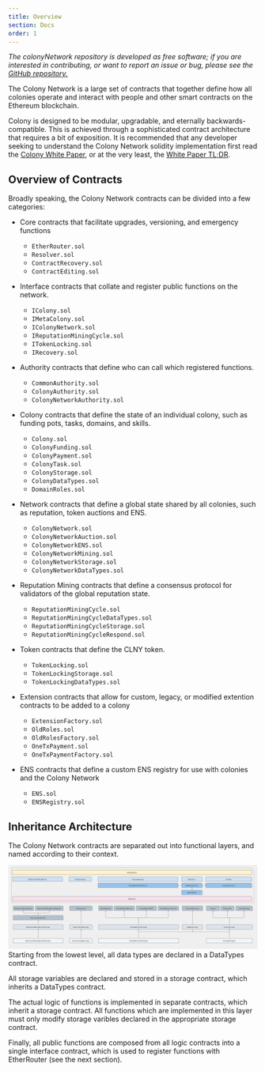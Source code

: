 ```yaml
---
title: Overview
section: Docs
order: 1
---
```


*The colonyNetwork repository is developed as free software; if you are interested in contributing, or want to report an issue or bug, please see the [GitHub repository.](https://github.com/JoinColony/colonyNetwork)*

The Colony Network is a large set of contracts that together define how all colonies operate and interact with people and other smart contracts on the Ethereum blockchain.

Colony is designed to be modular, upgradable, and eternally backwards-compatible. This is achieved through a sophisticated contract architecture that requires a bit of exposition. It is recommended that any developer seeking to understand the Colony Network solidity implementation first read the [Colony White Paper](https://colony.io/whitepaper/), or at the very least, the [White Paper TL;DR](/colonynetwork/whitepaper-tldr-colony/).

## Overview of Contracts
Broadly speaking, the Colony Network contracts can be divided into a few categories:

* Core contracts that facilitate upgrades, versioning, and emergency functions
  * `EtherRouter.sol`
  * `Resolver.sol`
  * `ContractRecovery.sol`
  * `ContractEditing.sol`

* Interface contracts that collate and register public functions on the network.
   * `IColony.sol`
   * `IMetaColony.sol`
   * `IColonyNetwork.sol`
   * `IReputationMiningCycle.sol`
   * `ITokenLocking.sol`
   * `IRecovery.sol`

* Authority contracts that define who can call which registered functions.
   * `CommonAuthority.sol`
   * `ColonyAuthority.sol`
   * `ColonyNetworkAuthority.sol`

* Colony contracts that define the state of an individual colony, such as funding pots, tasks, domains, and skills.
   * `Colony.sol`
   * `ColonyFunding.sol`
   * `ColonyPayment.sol`
   * `ColonyTask.sol`
   * `ColonyStorage.sol`
   * `ColonyDataTypes.sol`
   * `DomainRoles.sol`

* Network contracts that define a global state shared by all colonies, such as reputation, token auctions and ENS.
    * `ColonyNetwork.sol`
    * `ColonyNetworkAuction.sol`
    * `ColonyNetworkENS.sol`
    * `ColonyNetworkMining.sol`
    * `ColonyNetworkStorage.sol`
    * `ColonyNetworkDataTypes.sol`

* Reputation Mining contracts that define a consensus protocol for validators of the global reputation state.
    * `ReputationMiningCycle.sol`
    * `ReputationMiningCycleDataTypes.sol`
    * `ReputationMiningCycleStorage.sol`
    * `ReputationMiningCycleRespond.sol`

* Token contracts that define the CLNY token.
    * `TokenLocking.sol`
    * `TokenLockingStorage.sol`
    * `TokenLockingDataTypes.sol`

* Extension contracts that allow for custom, legacy, or modified extention contracts to be added to a colony
    * `ExtensionFactory.sol`
    * `OldRoles.sol`
    * `OldRolesFactory.sol`
    * `OneTxPayment.sol`
    * `OneTxPaymentFactory.sol`

* ENS contracts that define a custom ENS registry for use with colonies and the Colony Network
    * `ENS.sol`
    * `ENSRegistry.sol`


## Inheritance Architecture
The Colony Network contracts are separated out into functional layers, and named according to their context.

![Interface, Logic, Data](img/colonyNetwork_diagram_r11.png)
Starting from the lowest level, all data types are declared in a DataTypes contract.

All storage variables are declared and stored in a storage contract, which inherits a DataTypes contract.

The actual logic of functions is implemented in separate contracts, which inherit a storage contract. All functions which are implemented in this layer must only modify storage varibles declared in the appropriate storage contract.

Finally, all public functions are composed from all logic contracts into a single interface contract, which is used to register functions with EtherRouter (see the next section).
